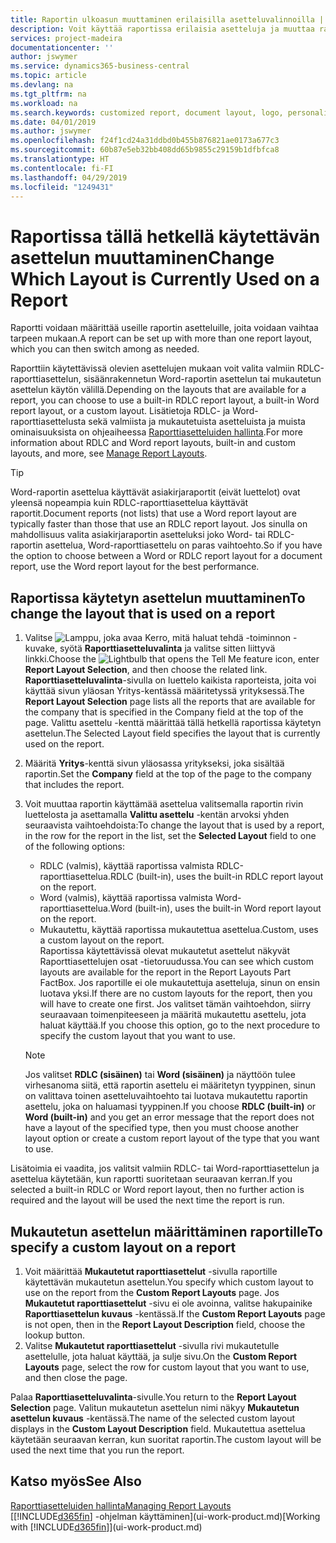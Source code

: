 ```yaml
---
title: Raportin ulkoasun muuttaminen erilaisilla asetteluvalinnoilla | Microsoft Docs
description: Voit käyttää raportissa erilaisia asetteluja ja muuttaa raportin ulkoa asua asetteluja vaihtelemalla.
services: project-madeira
documentationcenter: ''
author: jswymer
ms.service: dynamics365-business-central
ms.topic: article
ms.devlang: na
ms.tgt_pltfrm: na
ms.workload: na
ms.search.keywords: customized report, document layout, logo, personalize
ms.date: 04/01/2019
ms.author: jswymer
ms.openlocfilehash: f24f1cd24a31ddbd0b455b876821ae0173a677c3
ms.sourcegitcommit: 60b87e5eb32bb408dd65b9855c29159b1dfbfca8
ms.translationtype: HT
ms.contentlocale: fi-FI
ms.lasthandoff: 04/29/2019
ms.locfileid: "1249431"
---
```

# <a name="change-which-layout-is-currently-used-on-a-report"></a><span data-ttu-id="04a49-103">Raportissa tällä hetkellä käytettävän asettelun muuttaminen</span><span class="sxs-lookup"><span data-stu-id="04a49-103">Change Which Layout is Currently Used on a Report</span></span>
<span data-ttu-id="04a49-104">Raportti voidaan määrittää useille raportin asetteluille, joita voidaan vaihtaa tarpeen mukaan.</span><span class="sxs-lookup"><span data-stu-id="04a49-104">A report can be set up with more than one report layout, which you can then switch among as needed.</span></span>

<span data-ttu-id="04a49-105">Raporttiin käytettävissä olevien asettelujen mukaan voit valita valmiin RDLC-raporttiasettelun, sisäänrakennetun Word-raportin asettelun tai mukautetun asettelun käytön välillä.</span><span class="sxs-lookup"><span data-stu-id="04a49-105">Depending on the layouts that are available for a report, you can choose to use a built-in RDLC report layout, a built-in Word report layout, or a custom layout.</span></span> <span data-ttu-id="04a49-106">Lisätietoja RDLC- ja Word-raporttiasettelusta sekä valmiista ja mukautetuista asetteluista ja muista ominaisuuksista on ohjeaiheessa [Raporttiasetteluiden hallinta](ui-manage-report-layouts.md).</span><span class="sxs-lookup"><span data-stu-id="04a49-106">For more information about RDLC and Word report layouts, built-in and custom layouts, and more, see [Manage Report Layouts](ui-manage-report-layouts.md).</span></span>

> [!TIP]  
> <span data-ttu-id="04a49-107">Word-raportin asettelua käyttävät asiakirjaraportit (eivät luettelot) ovat yleensä nopeampia kuin RDLC-raporttiasettelua käyttävät raportit.</span><span class="sxs-lookup"><span data-stu-id="04a49-107">Document reports (not lists) that use a Word report layout are typically faster than those that use an RDLC report layout.</span></span> <span data-ttu-id="04a49-108">Jos sinulla on mahdollisuus valita asiakirjaraportin asetteluksi joko Word- tai RDLC-raportin asettelua, Word-raporttiasettelu on paras vaihtoehto.</span><span class="sxs-lookup"><span data-stu-id="04a49-108">So if you have the option to choose between a Word or RDLC report layout for a document report, use the Word report layout for the best performance.</span></span>  

## <a name="to-change-the-layout-that-is-used-on-a-report"></a><span data-ttu-id="04a49-109">Raportissa käytetyn asettelun muuttaminen</span><span class="sxs-lookup"><span data-stu-id="04a49-109">To change the layout that is used on a report</span></span>
1. <span data-ttu-id="04a49-110">Valitse ![Lamppu, joka avaa Kerro, mitä haluat tehdä -toiminnon](media/ui-search/search_small.png "Kerro, mitä haluat tehdä") -kuvake, syötä **Raporttiasetteluvalinta** ja valitse sitten liittyvä linkki.</span><span class="sxs-lookup"><span data-stu-id="04a49-110">Choose the ![Lightbulb that opens the Tell Me feature](media/ui-search/search_small.png "Tell me what you want to do") icon, enter **Report Layout Selection**, and then choose the related link.</span></span>  
   <span data-ttu-id="04a49-111">**Raporttiasetteluvalinta**-sivulla on luettelo kaikista raporteista, joita voi käyttää sivun yläosan Yritys-kentässä määritetyssä yrityksessä.</span><span class="sxs-lookup"><span data-stu-id="04a49-111">The **Report Layout Selection** page lists all the reports that are available for the company that is specified in the Company field at the top of the page.</span></span> <span data-ttu-id="04a49-112">Valittu asettelu -kenttä määrittää tällä hetkellä raportissa käytetyn asettelun.</span><span class="sxs-lookup"><span data-stu-id="04a49-112">The Selected Layout field specifies the layout that is currently used on the report.</span></span>
2. <span data-ttu-id="04a49-113">Määritä **Yritys**-kenttä sivun yläosassa yritykseksi, joka sisältää raportin.</span><span class="sxs-lookup"><span data-stu-id="04a49-113">Set the **Company** field at the top of the page to the company that includes the report.</span></span>
3. <span data-ttu-id="04a49-114">Voit muuttaa raportin käyttämää asettelua valitsemalla raportin rivin luettelosta ja asettamalla **Valittu asettelu** -kentän arvoksi yhden seuraavista vaihtoehdoista:</span><span class="sxs-lookup"><span data-stu-id="04a49-114">To change the layout that is used by a report, in the row for the report in the list, set the **Selected Layout** field to one of the following options:</span></span>
   * <span data-ttu-id="04a49-115">RDLC (valmis), käyttää raportissa valmista RDLC-raporttiasettelua.</span><span class="sxs-lookup"><span data-stu-id="04a49-115">RDLC (built-in), uses the built-in RDLC report layout on the report.</span></span>
   * <span data-ttu-id="04a49-116">Word (valmis), käyttää raportissa valmista Word-raporttiasettelua.</span><span class="sxs-lookup"><span data-stu-id="04a49-116">Word (built-in), uses the built-in Word report layout on the report.</span></span>
   * <span data-ttu-id="04a49-117">Mukautettu, käyttää raportissa mukautettua asettelua.</span><span class="sxs-lookup"><span data-stu-id="04a49-117">Custom, uses a custom layout on the report.</span></span>  
     <span data-ttu-id="04a49-118">Raportissa käytettävissä olevat mukautetut asettelut näkyvät Raporttiasettelujen osat -tietoruudussa.</span><span class="sxs-lookup"><span data-stu-id="04a49-118">You can see which custom layouts are available for the report in the Report Layouts Part FactBox.</span></span> <span data-ttu-id="04a49-119">Jos raportille ei ole mukautettuja asetteluja, sinun on ensin luotava yksi.</span><span class="sxs-lookup"><span data-stu-id="04a49-119">If there are no custom layouts for the report, then you will have to create one first.</span></span> <span data-ttu-id="04a49-120">Jos valitset tämän vaihtoehdon, siirry seuraavaan toimenpiteeseen ja määritä mukautettu asettelu, jota haluat käyttää.</span><span class="sxs-lookup"><span data-stu-id="04a49-120">If you choose this option, go to the next procedure to specify the custom layout that you want to use.</span></span>

    > [!NOTE]  
    >   <span data-ttu-id="04a49-121">Jos valitset **RDLC (sisäinen)** tai **Word (sisäinen)** ja näyttöön tulee virhesanoma siitä, että raportin asettelu ei määritetyn tyyppinen, sinun on valittava toinen asetteluvaihtoehto tai luotava mukautettu raportin asettelu, joka on haluamasi tyyppinen.</span><span class="sxs-lookup"><span data-stu-id="04a49-121">If you choose **RDLC (built-in)** or **Word (built-in)** and you get an error message that the report does not have a layout of the specified type, then you must choose another layout option or create a custom report layout of the type that you want to use.</span></span>

<span data-ttu-id="04a49-122">Lisätoimia ei vaadita, jos valitsit valmiin RDLC- tai Word-raporttiasettelun ja asettelua käytetään, kun raportti suoritetaan seuraavan kerran.</span><span class="sxs-lookup"><span data-stu-id="04a49-122">If you selected a built-in RDLC or Word report layout, then no further action is required and the layout will be used the next time the report is run.</span></span>

## <a name="to-specify-a-custom-layout-on-a-report"></a><span data-ttu-id="04a49-123">Mukautetun asettelun määrittäminen raportille</span><span class="sxs-lookup"><span data-stu-id="04a49-123">To specify a custom layout on a report</span></span>
1. <span data-ttu-id="04a49-124">Voit määrittää **Mukautetut raporttiasettelut** -sivulla raportille käytettävän mukautetun asettelun.</span><span class="sxs-lookup"><span data-stu-id="04a49-124">You specify which custom layout to use on the report from the **Custom Report Layouts** page.</span></span> <span data-ttu-id="04a49-125">Jos **Mukautetut raporttiasettelut** -sivu ei ole avoinna, valitse hakupainike **Raporttiasettelun kuvaus** -kentässä.</span><span class="sxs-lookup"><span data-stu-id="04a49-125">If the **Custom Report Layouts** page is not open, then in the **Report Layout Description** field, choose the lookup button.</span></span>
2. <span data-ttu-id="04a49-126">Valitse **Mukautetut raporttiasettelut** -sivulla rivi mukautetulle asettelulle, jota haluat käyttää, ja sulje sivu.</span><span class="sxs-lookup"><span data-stu-id="04a49-126">On the **Custom Report Layouts** page, select the row for custom layout that you want to use, and then close the page.</span></span>

<span data-ttu-id="04a49-127">Palaa **Raporttiasetteluvalinta**-sivulle.</span><span class="sxs-lookup"><span data-stu-id="04a49-127">You return to the **Report Layout Selection** page.</span></span> <span data-ttu-id="04a49-128">Valitun mukautetun asettelun nimi näkyy **Mukautetun asettelun kuvaus** -kentässä.</span><span class="sxs-lookup"><span data-stu-id="04a49-128">The name of the selected custom layout displays in the **Custom Layout Description** field.</span></span> <span data-ttu-id="04a49-129">Mukautettua asettelua käytetään seuraavan kerran, kun suoritat raportin.</span><span class="sxs-lookup"><span data-stu-id="04a49-129">The custom layout will be used the next time that you run the report.</span></span>

## <a name="see-also"></a><span data-ttu-id="04a49-130">Katso myös</span><span class="sxs-lookup"><span data-stu-id="04a49-130">See Also</span></span>
[<span data-ttu-id="04a49-131">Raporttiasetteluiden hallinta</span><span class="sxs-lookup"><span data-stu-id="04a49-131">Managing Report Layouts</span></span>](ui-manage-report-layouts.md)  
<span data-ttu-id="04a49-132">[[!INCLUDE[d365fin](includes/d365fin_md.md)] -ohjelman käyttäminen](ui-work-product.md)</span><span class="sxs-lookup"><span data-stu-id="04a49-132">[Working with [!INCLUDE[d365fin](includes/d365fin_md.md)]](ui-work-product.md)</span></span>
